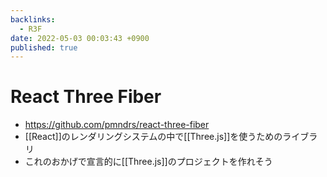 ```yaml
---
backlinks:
  - R3F
date: 2022-05-03 00:03:43 +0900
published: true
---
```


# React Three Fiber

- https://github.com/pmndrs/react-three-fiber
- [[React]]のレンダリングシステムの中で[[Three.js]]を使うためのライブラリ
- これのおかげで宣言的に[[Three.js]]のプロジェクトを作れそう
